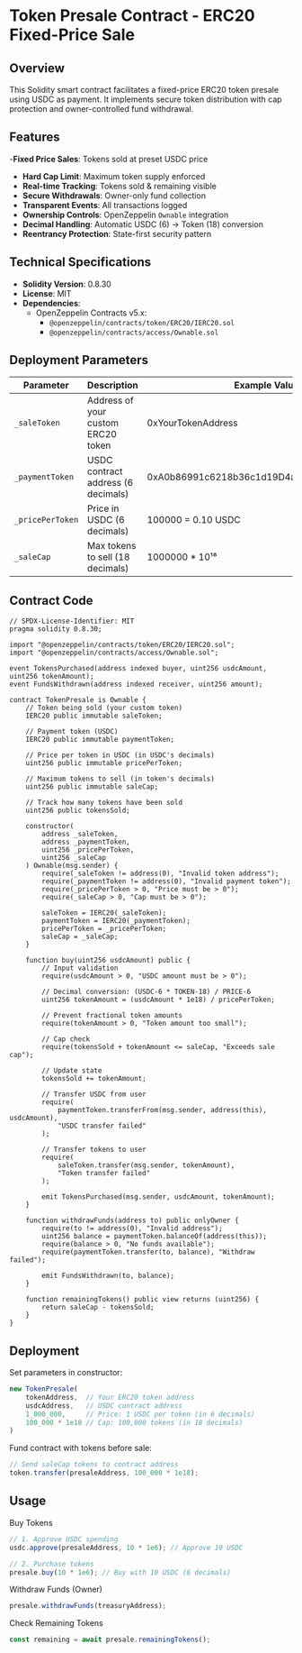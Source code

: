 # Token Presale Contract - ERC20 Fixed-Price Sale

## Overview
This Solidity smart contract facilitates a fixed-price ERC20 token presale using USDC as payment. It implements secure token distribution with cap protection and owner-controlled fund withdrawal.

## Features
-**Fixed Price Sales**: Tokens sold at preset USDC price
- **Hard Cap Limit**: Maximum token supply enforced
- **Real-time Tracking**: Tokens sold & remaining visible
- **Secure Withdrawals**: Owner-only fund collection
- **Transparent Events**: All transactions logged
- **Ownership Controls**: OpenZeppelin `Ownable` integration
- **Decimal Handling**: Automatic USDC (6) → Token (18) conversion
- **Reentrancy Protection**: State-first security pattern

## Technical Specifications
- **Solidity Version**: 0.8.30
- **License**: MIT
- **Dependencies**:
  - OpenZeppelin Contracts v5.x:
    - `@openzeppelin/contracts/token/ERC20/IERC20.sol`
    - `@openzeppelin/contracts/access/Ownable.sol`

## Deployment Parameters
| Parameter         | Description                                  | Example Value        |
|-------------------|----------------------------------------------|----------------------|
| `_saleToken`      | Address of your custom ERC20 token           | 0xYourTokenAddress  |
| `_paymentToken`   | USDC contract address (6 decimals)           | 0xA0b86991c6218b36c1d19D4a2e9Eb0cE3606eB48 |
| `_pricePerToken`  | Price in USDC (6 decimals)                   | 100000 = 0.10 USDC  |
| `_saleCap`        | Max tokens to sell (18 decimals)             | 1000000 * 10¹⁸      |

## Contract Code
```solidity
// SPDX-License-Identifier: MIT
pragma solidity 0.8.30;

import "@openzeppelin/contracts/token/ERC20/IERC20.sol";
import "@openzeppelin/contracts/access/Ownable.sol";

event TokensPurchased(address indexed buyer, uint256 usdcAmount, uint256 tokenAmount);
event FundsWithdrawn(address indexed receiver, uint256 amount);

contract TokenPresale is Ownable {
    // Token being sold (your custom token)
    IERC20 public immutable saleToken;

    // Payment token (USDC)
    IERC20 public immutable paymentToken;

    // Price per token in USDC (in USDC's decimals)
    uint256 public immutable pricePerToken;

    // Maximum tokens to sell (in token's decimals)
    uint256 public immutable saleCap;

    // Track how many tokens have been sold
    uint256 public tokensSold;

    constructor(
        address _saleToken,
        address _paymentToken,
        uint256 _pricePerToken,
        uint256 _saleCap
    ) Ownable(msg.sender) {
        require(_saleToken != address(0), "Invalid token address");
        require(_paymentToken != address(0), "Invalid payment token");
        require(_pricePerToken > 0, "Price must be > 0");
        require(_saleCap > 0, "Cap must be > 0");

        saleToken = IERC20(_saleToken);
        paymentToken = IERC20(_paymentToken);
        pricePerToken = _pricePerToken;
        saleCap = _saleCap;
    }

    function buy(uint256 usdcAmount) public {
        // Input validation
        require(usdcAmount > 0, "USDC amount must be > 0");

        // Decimal conversion: (USDC-6 * TOKEN-18) / PRICE-6
        uint256 tokenAmount = (usdcAmount * 1e18) / pricePerToken;

        // Prevent fractional token amounts
        require(tokenAmount > 0, "Token amount too small");

        // Cap check
        require(tokensSold + tokenAmount <= saleCap, "Exceeds sale cap");

        // Update state
        tokensSold += tokenAmount;

        // Transfer USDC from user
        require(
            paymentToken.transferFrom(msg.sender, address(this), usdcAmount),
            "USDC transfer failed"
        );

        // Transfer tokens to user
        require(
            saleToken.transfer(msg.sender, tokenAmount),
            "Token transfer failed"
        );

        emit TokensPurchased(msg.sender, usdcAmount, tokenAmount);
    }

    function withdrawFunds(address to) public onlyOwner {
        require(to != address(0), "Invalid address");
        uint256 balance = paymentToken.balanceOf(address(this));
        require(balance > 0, "No funds available");
        require(paymentToken.transfer(to, balance), "Withdraw failed");

        emit FundsWithdrawn(to, balance);
    }

    function remainingTokens() public view returns (uint256) {
        return saleCap - tokensSold;
    }
}
```
## Deployment
Set parameters in constructor:

```javascript
new TokenPresale(
    tokenAddress,  // Your ERC20 token address
    usdcAddress,   // USDC contract address
    1_000_000,     // Price: 1 USDC per token (in 6 decimals)
    100_000 * 1e18 // Cap: 100,000 tokens (in 18 decimals)
)
```
Fund contract with tokens before sale:

```javascript
// Send saleCap tokens to contract address
token.transfer(presaleAddress, 100_000 * 1e18);
```
## Usage
Buy Tokens
```javascript
// 1. Approve USDC spending
usdc.approve(presaleAddress, 10 * 1e6); // Approve 10 USDC

// 2. Purchase tokens
presale.buy(10 * 1e6); // Buy with 10 USDC (6 decimals)
```
Withdraw Funds (Owner)
```javascript
presale.withdrawFunds(treasuryAddress);
```
Check Remaining Tokens
```javascript
const remaining = await presale.remainingTokens();
```
